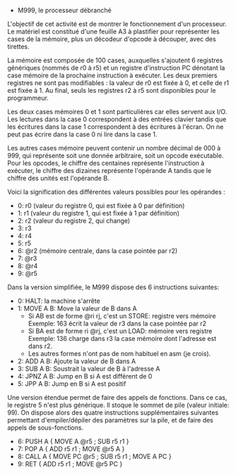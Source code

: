 * M999, le processeur débranché

L'objectif de cet activité est de montrer le fonctionnement d'un
processeur. Le matériel est constitué d'une feuille A3 à plastifier
pour représenter les cases de la mémoire, plus un décodeur d'opcode à
découper, avec des tirettes.

La mémoire est composée de 100 cases, auxquelles s'ajoutent 6
registres génériques (nommés de r0 à r5) et un registre d'instruction
PC dénotant la case mémoire de la prochaine instruction à exécuter.
Les deux premiers registres ne sont pas modifiables : la valeur de r0
est fixée à 0, et celle de r1 est fixée à 1. Au final, seuls les
registres r2 à r5 sont disponibles pour le programmeur.

Les deux cases mémoires 0 et 1 sont particulières car elles servent
aux I/O. Les lectures dans la case 0 correspondent à des entrées
clavier tandis que les écritures dans la case 1 correspondent à des
écritures à l'écran. On ne peut pas écrire dans la case 0 ni lire dans
la case 1.

Les autres cases mémoire peuvent contenir un nombre décimal de 000 à
999, qui représente soit une donnée arbitraire, soit un opcode
exécutable. Pour les opcodes, le chiffre des centaines représente
l'instruction à exécuter, le chiffre des dizaines représente
l'opérande A tandis que le chiffre des unités est l'opérande B. 

Voici la signification des différentes valeurs possibles pour les
opérandes :

  - 0: r0 (valeur du registre 0, qui est fixée à 0 par définition)
  - 1: r1 (valeur du registre 1, qui est fixée à 1 par définition)
  - 2: r2 (valeur du registre 2, qui change)
  - 3: r3
  - 4: r4
  - 5: r5
  - 6: @r2 (mémoire centrale, dans la case pointée par r2)
  - 7: @r3
  - 8: @r4
  - 9: @r5
  
Dans la version simplifiée, le M999 dispose des 6 instructions
suivantes:

  - 0: HALT: la machine s'arrête
  - 1: MOVE A B: Move la valeur de B dans A
    - Si AB est de forme @ri rj, c'est un STORE: registre vers mémoire
      Exemple: 163 écrit la valeur de r3 dans la case pointée par r2
    - Si BA est de forme ri @rj, c'est un LOAD: mémoire vers registre
      Exemple: 136 charge dans r3 la case mémoire dont l'adresse est dans r2.
    - Les autres formes n'ont pas de nom habituel en asm (je crois).
  - 2: ADD A B: Ajoute la valeur de B dans A
  - 3: SUB A B: Soustrait la valeur de B à l'adresse A
  - 4: JPNZ A B: Jump en B si A est différent de 0
  - 5: JPP A B: Jump en B si A est positif
  
Une version étendue permet de faire des appels de fonctions. Dans ce
cas, le registre 5 n'est plus générique. Il stoque le sommet de pile
(valeur initiale: 99). On dispose alors des quatre instructions
supplémentaires suivantes permettant d'empiler/dépiler des paramètres
sur la pile, et de faire des appels de sous-fonctions.

  - 6: PUSH A { MOVE A @r5 ; SUB r5 r1 }
  - 7: POP  A { ADD r5 r1 ; MOVE @r5 A }
  - 8: CALL A { MOVE PC @r5 ; SUB r5 r1 ; MOVE A PC } 
  - 9: RET    { ADD r5 r1 ; MOVE @r5 PC }
